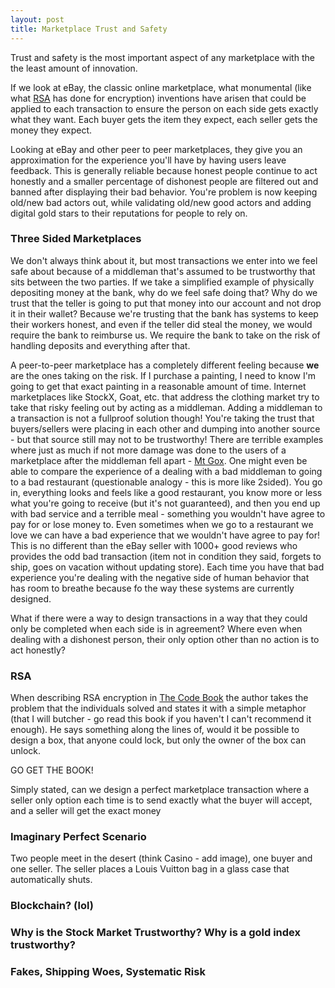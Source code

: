 ```yaml
---
layout: post
title: Marketplace Trust and Safety
---
```



Trust and safety is the most important aspect of any marketplace with the the least amount of innovation.

If we look at eBay, the classic online marketplace, what monumental (like what [RSA](https://en.wikipedia.org/wiki/RSA_(cryptosystem)) has done for encryption) inventions have arisen that could be applied to each transaction to ensure the person on each side gets exactly what they want. Each buyer gets the item they expect, each seller gets the money they expect. 

Looking at eBay and other peer to peer marketplaces, they give you an approximation for the experience you'll have by having users leave feedback. This is generally reliable because honest people continue to act honestly and a smaller percentage of dishonest people are filtered out and banned after displaying their bad behavior. You're problem is now keeping old/new bad actors out, while validating old/new good actors and adding digital gold stars to their reputations for people to rely on.

### Three Sided Marketplaces

We don't always think about it, but most transactions we enter into we feel safe about because of a middleman that's assumed to be trustworthy that sits between the two parties. If we take a simplified example of physically depositing money at the bank, why do we feel safe doing that? Why do we trust that the teller is going to put that money into our account and not drop it in their wallet? Because we're trusting that the bank has systems to keep their workers honest, and even if the teller did steal the money, we would require the bank to reimburse us. We require the bank to take on the risk of handling deposits and everything after that.

A peer-to-peer marketplace has a completely different feeling because __we__ are the ones taking on the risk. If I purchase a painting, I need to know I'm going to get that exact painting in a reasonable amount of time. Internet marketplaces like StockX, Goat, etc. that address the clothing market try to take that risky feeling out by acting as a middleman. Adding a middleman to a transaction is not a fullproof solution though! You're taking the trust that buyers/sellers were placing in each other and dumping into another source - but that source still may not to be trustworthy! There are terrible examples where just as much if not more damage was done to the users of a marketplace after the middleman fell apart - [Mt Gox](https://www.investopedia.com/terms/m/mt-gox.asp). One might even be able to compare the experience of a dealing with a bad middleman to going to a bad restaurant (questionable analogy - this is more like 2sided). You go in, everything looks and feels like a good restaurant, you know more or less what you're going to receive (but it's not guaranteed), and then you end up with bad service and a terrible meal - something you wouldn't have agree to pay for or lose money to. Even sometimes when we go to a restaurant we love we can have a bad experience that we wouldn't have agree to pay for! This is no different than the eBay seller with 1000+ good reviews who provides the odd bad transaction (item not in condition they said, forgets to ship, goes on vacation without updating store). Each time you have that bad experience you're dealing with the negative side of human behavior that has room to breathe because fo the way these systems are currently designed.

What if there were a way to design transactions in a way that they could only be completed when each side is in agreement? Where even when dealing with a dishonest person, their only option other than no action is to act honestly?

### RSA

When describing RSA encryption in [The Code Book](https://www.amazon.com/Code-Book-Science-Secrecy-Cryptography-ebook/dp/B004IK8PLE) the author takes the problem that the individuals solved and states it with a simple metaphor (that I will butcher - go read this book if you haven't I can't recommend it enough). He says something along the lines of, would it be possible to design a box, that anyone could lock, but only the owner of the box can unlock.

GO GET THE BOOK!

Simply stated, can we design a perfect marketplace transaction where a seller only option each time is to send exactly what the buyer will accept, and a seller will get the exact money 

### Imaginary Perfect Scenario

Two people meet in the desert (think Casino - add image), one buyer and one seller. The seller places a Louis Vuitton bag in a glass case that automatically shuts.


### Blockchain? (lol)


### Why is the Stock Market Trustworthy? Why is a gold index trustworthy?


### Fakes, Shipping Woes, Systematic Risk